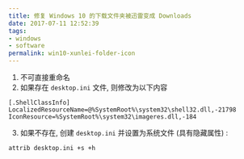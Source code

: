 ```yaml
---
title: 修复 Windows 10 的下载文件夹被迅雷变成 Downloads
date: 2017-07-11 12:52:39
tags: 
- windows
- software
permalink: win10-xunlei-folder-icon
---
```


1. 不可直接重命名
2. 如果存在 `desktop.ini` 文件, 则修改为以下内容

<!-- more -->

```
[.ShellClassInfo]
LocalizedResourceName=@%SystemRoot%\system32\shell32.dll,-21798
IconResource=%SystemRoot%\system32\imageres.dll,-184
```

3. 如果不存在, 创建 `desktop.ini` 并设置为系统文件 (具有隐藏属性) :
    
```ps
attrib desktop.ini +s +h
```